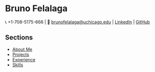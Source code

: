 # Bruno Felalaga

📞 +1-708-5175-666 | 📧 [brunofelalaga@uchicago.edu](mailto:brunofelalaga@uchicago.edu) | [LinkedIn](https://www.linkedin.com/in/bruno-felalaga/) | [GitHub](https://github.com/BrunoFelalaga)

## Sections

- [About Me](intro.md)
- [Projects](projects.md)
- [Experience](experience.md)
- [Skills](skills.md)
